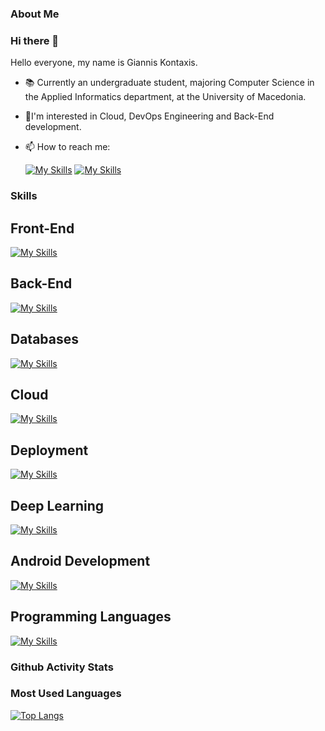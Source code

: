 ### About Me

### Hi there 👋

<!--
**gianniskontaxis/gianniskontaxis** is a ✨ _special_ ✨ repository because its `README.md` (this file) appears on your GitHub profile.
-->
Hello everyone, my name is Giannis Kontaxis.

- 📚 Currently an undergraduate student, majoring Computer Science in the Applied Informatics department, at the University of Macedonia.
- 🔐I'm interested in Cloud, DevOps Engineering and Back-End development.
- 📫 How to reach me:
  
  [![My Skills](https://skillicons.dev/icons?i=linkedin)](https://www.linkedin.com/in/ioannis-kontaxis-197914225/)
  [![My Skills](https://skillicons.dev/icons?i=gmail)](mailto:gianniskontaxis9@gmail.com)

### Skills
  ## Front-End
  
[![My Skills](https://skillicons.dev/icons?i=js,ts,html,css,react,tailwind)](https://skillicons.dev)

## Back-End
[![My Skills](https://skillicons.dev/icons?i=java,spring,nodejs,expressjs,php)](https://skillicons.dev)

## Databases

[![My Skills](https://skillicons.dev/icons?i=mongodb,mysql,firebase)](https://skillicons.dev)


  ## Cloud 
  
[![My Skills](https://skillicons.dev/icons?i=aws)](https://skillicons.dev)

  ## Deployment 
  
[![My Skills](https://skillicons.dev/icons?i=kubernetes,docker)](https://skillicons.dev)  

  ## Deep Learning
  
[![My Skills](https://skillicons.dev/icons?i=python,tensorflow)](https://skillicons.dev)

  ## Android Development
  
[![My Skills](https://skillicons.dev/icons?i=androidstudio)](https://skillicons.dev)

  ## Programming Languages
[![My Skills](https://skillicons.dev/icons?i=js,java,python,c)](https://skillicons.dev)


### Github Activity Stats


### Most Used Languages
[![Top Langs](https://github-readme-stats.vercel.app/api/top-langs?username=gianniskontaxis&layout=compact)](https://github-readme-stats.vercel.app/)
